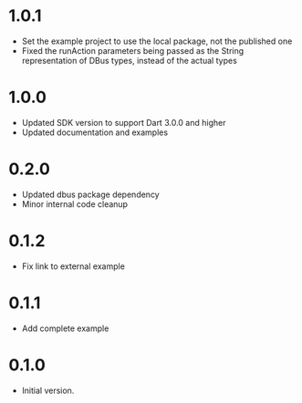 # 1.0.1

- Set the example project to use the local package, not the published one
- Fixed the runAction parameters being passed as the String representation of
  DBus types, instead of the actual types

# 1.0.0

- Updated SDK version to support Dart 3.0.0 and higher
- Updated documentation and examples

# 0.2.0

- Updated dbus package dependency
- Minor internal code cleanup

# 0.1.2

- Fix link to external example

# 0.1.1

- Add complete example

# 0.1.0

- Initial version.
